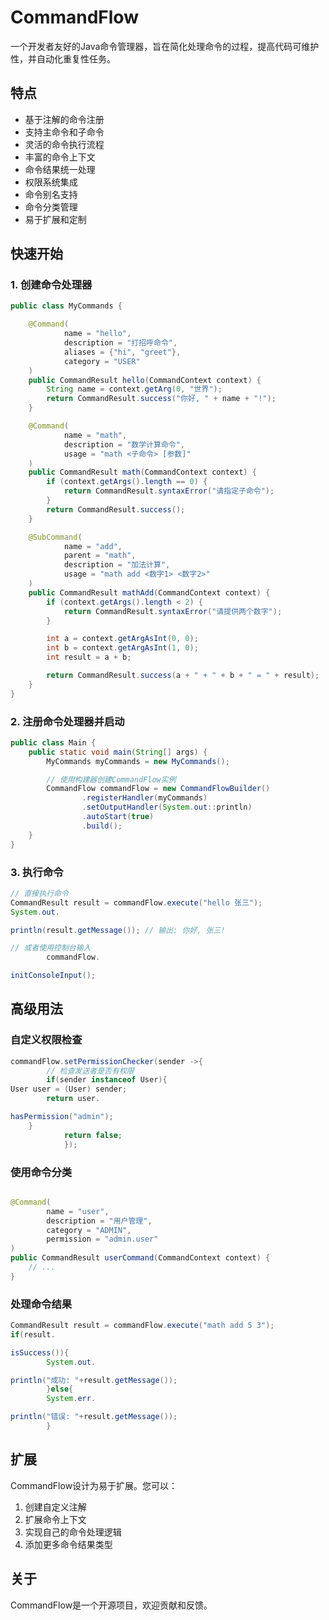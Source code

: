 # CommandFlow

一个开发者友好的Java命令管理器，旨在简化处理命令的过程，提高代码可维护性，并自动化重复性任务。

## 特点

- 基于注解的命令注册
- 支持主命令和子命令
- 灵活的命令执行流程
- 丰富的命令上下文
- 命令结果统一处理
- 权限系统集成
- 命令别名支持
- 命令分类管理
- 易于扩展和定制

## 快速开始

### 1. 创建命令处理器

```java
public class MyCommands {

    @Command(
            name = "hello",
            description = "打招呼命令",
            aliases = {"hi", "greet"},
            category = "USER"
    )
    public CommandResult hello(CommandContext context) {
        String name = context.getArg(0, "世界");
        return CommandResult.success("你好, " + name + "!");
    }

    @Command(
            name = "math",
            description = "数学计算命令",
            usage = "math <子命令> [参数]"
    )
    public CommandResult math(CommandContext context) {
        if (context.getArgs().length == 0) {
            return CommandResult.syntaxError("请指定子命令");
        }
        return CommandResult.success();
    }

    @SubCommand(
            name = "add",
            parent = "math",
            description = "加法计算",
            usage = "math add <数字1> <数字2>"
    )
    public CommandResult mathAdd(CommandContext context) {
        if (context.getArgs().length < 2) {
            return CommandResult.syntaxError("请提供两个数字");
        }

        int a = context.getArgAsInt(0, 0);
        int b = context.getArgAsInt(1, 0);
        int result = a + b;

        return CommandResult.success(a + " + " + b + " = " + result);
    }
}
```

### 2. 注册命令处理器并启动

```java
public class Main {
    public static void main(String[] args) {
        MyCommands myCommands = new MyCommands();

        // 使用构建器创建CommandFlow实例
        CommandFlow commandFlow = new CommandFlowBuilder()
                .registerHandler(myCommands)
                .setOutputHandler(System.out::println)
                .autoStart(true)
                .build();
    }
}
```

### 3. 执行命令

```java
// 直接执行命令
CommandResult result = commandFlow.execute("hello 张三");
System.out.

println(result.getMessage()); // 输出: 你好, 张三!

// 或者使用控制台输入
        commandFlow.

initConsoleInput();
```

## 高级用法

### 自定义权限检查

```java
commandFlow.setPermissionChecker(sender ->{
        // 检查发送者是否有权限
        if(sender instanceof User){
User user = (User) sender;
        return user.

hasPermission("admin");
    }
            return false;
            });
```

### 使用命令分类

```java

@Command(
        name = "user",
        description = "用户管理",
        category = "ADMIN",
        permission = "admin.user"
)
public CommandResult userCommand(CommandContext context) {
    // ...
}
```

### 处理命令结果

```java
CommandResult result = commandFlow.execute("math add 5 3");
if(result.

isSuccess()){
        System.out.

println("成功: "+result.getMessage());
        }else{
        System.err.

println("错误: "+result.getMessage());
        }
```

## 扩展

CommandFlow设计为易于扩展。您可以：

1. 创建自定义注解
2. 扩展命令上下文
3. 实现自己的命令处理逻辑
4. 添加更多命令结果类型

## 关于

CommandFlow是一个开源项目，欢迎贡献和反馈。 